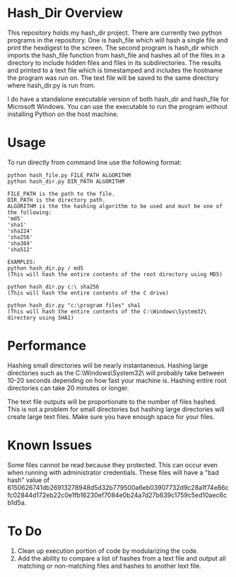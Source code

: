 # Hash_Dir Overview

This repository holds my hash_dir project.  There are currently two python programs in the repository.  One is hash_file which will hash a single file and print the hexdigest to the screen.  The second program is hash_dir which imports the hash_file function from hash_file and hashes all of the files in a directory to include hidden files and files in its subdirectories.  The results and printed to a text file which is timestamped and includes the hostname the program was run on.  The text file will be saved to the same directory where hash_dir.py is run from.

I do have a standalone executable version of both hash_dir and hash_file for Microsoft Windows.  You can use the executable to run the program without installing Python on the host machine.

# Usage
To run directly from command line use the following format:
```
python hash_file.py FILE_PATH ALGORITHM
python hash_dir.py DIR_PATH ALGORITHM

FILE_PATH is the path to the file.
DIR_PATH is the directory path.  
ALGORITHM is the the hashing algorithm to be used and must be one of the following:
'md5'
'sha1'
'sha224'
'sha256'
'sha384'
'sha512'

EXAMPLES:
python hash_dir.py / md5
(This will hash the entire contents of the root directory using MD5)

python hash_dir.py c:\ sha256
(This will hash the entire contents of the C drive)

python hash_dir.py "c:\program files" sha1
(This will hash the entire contents of the C:\Windows\System32\ directory using SHA1)
```

# Performance
Hashing small directories will be nearly instantaneous.  Hashing large directories such as the C:\Windows\System32\ will probably take between 10-20 seconds depending on how fast your machine is.  Hashing entire root directories can take 20 minutes or longer.

The text file outputs will be proportionate to the number of files hashed.  This is not a problem for small directories but hashing large directories will create large text files.  Make sure you have enough space for your files.

# Known Issues
Some files cannot be read because they protected.  This can occur even when running with administrator credentials.  These files will have a "bad hash" value of 6150626741db26913278948d5d32b779500a6eb03907732d9c28a1f74e86cfc02844d172eb22c0e1fb16230ef7084e0b24a7d27b639c1759c5ed10aec6cb1d5a.

# To Do
1.  Clean up execution portion of code by modularizing the code.
2.  Add the ability to compare a list of hashes from a text file and output all matching or non-matching files and hashes to another text file.
